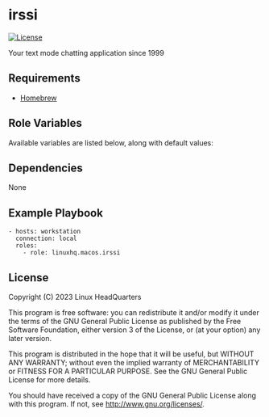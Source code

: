 # irssi

[![License](https://img.shields.io/badge/license-GPLv3-lightgreen)](https://www.gnu.org/licenses/gpl-3.0.en.html#license-text)

Your text mode chatting application since 1999

## Requirements

* [Homebrew](https://brew.sh)

## Role Variables

Available variables are listed below, along with default values:

## Dependencies

None

## Example Playbook

    - hosts: workstation
      connection: local
      roles:
        - role: linuxhq.macos.irssi

## License

Copyright (C) 2023 Linux HeadQuarters

This program is free software: you can redistribute it and/or modify
it under the terms of the GNU General Public License as published by
the Free Software Foundation, either version 3 of the License, or
(at your option) any later version.

This program is distributed in the hope that it will be useful,
but WITHOUT ANY WARRANTY; without even the implied warranty of
MERCHANTABILITY or FITNESS FOR A PARTICULAR PURPOSE. See the
GNU General Public License for more details.

You should have received a copy of the GNU General Public License
along with this program. If not, see <http://www.gnu.org/licenses/>.
